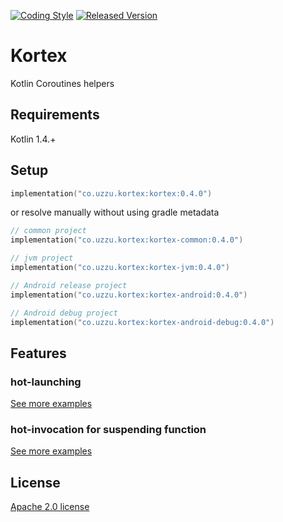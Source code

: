 [![Coding Style][ktlint-img]][ktlint] [![Released Version][maven-img]][maven]

# Kortex

Kotlin Coroutines helpers

## Requirements

Kotlin 1.4.+

## Setup

```kotlin
implementation("co.uzzu.kortex:kortex:0.4.0")
```

or resolve manually without using gradle metadata

```kotlin
// common project
implementation("co.uzzu.kortex:kortex-common:0.4.0")

// jvm project
implementation("co.uzzu.kortex:kortex-jvm:0.4.0")

// Android release project
implementation("co.uzzu.kortex:kortex-android:0.4.0")

// Android debug project
implementation("co.uzzu.kortex:kortex-android-debug:0.4.0")
```

## Features

### hot-launching

[See more examples](subprojects/core/src/jvmTest/kotlin/co/uzzu/kortex/HotLaunchJvmTest.kt)

### hot-invocation for suspending function

[See more examples](subprojects/core/src/jvmTest/kotlin/co/uzzu/kortex/HotInvocationJvmTest.kt)

## License

[Apache 2.0 license](LICENSE.txt)

[ktlint-img]: https://img.shields.io/badge/code%20style-%E2%9D%A4-FF4081.svg
[ktlint]: https://ktlint.github.io/
[maven-img]: https://img.shields.io/maven-central/v/co.uzzu.kortex/kortex.svg?maxAge=2000
[maven]: https://search.maven.org/search?q=g:co.uzzu.kortex
